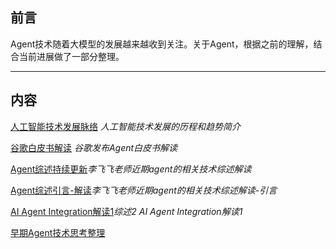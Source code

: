 ## 前言

Agent技术随着大模型的发展越来越收到关注。关于Agent，根据之前的理解，结合当前进展做了一部分整理。


---


## 内容


[人工智能技术发展脉络](https://github.com/xiangyuliu/material_arrangement/blob/main/agent/AI%E5%8E%86%E7%A8%8B%E5%92%8C%E8%B6%8B%E5%8A%BF.md) *人工智能技术发展的历程和趋势简介*

[谷歌白皮书解读](https://github.com/xiangyuliu/material_arrangement/blob/main/agent/ANTHROPIC_%E8%A7%A3%E8%AF%BB.md) *谷歌发布Agent白皮书解读*



[Agent综述持续更新](https://github.com/xiangyuliu/material_arrangement/blob/main/agent/agent_survey%E8%A7%A3%E8%AF%BB.md)*李飞飞老师近期agent的相关技术综述解读*




[Agent综述引言-解读](https://github.com/xiangyuliu/material_arrangement/blob/main/agent/agent_survey%E8%A7%A3%E8%AF%BB_introduction.md)*李飞飞老师近期agent的相关技术综述解读-引言*




[AI Agent Integration解读1]()*综述2 AI Agent Integration解读1*



[早期Agent技术思考整理](https://github.com/xiangyuliu/material_arrangement/blob/main/agent/agent.md)


